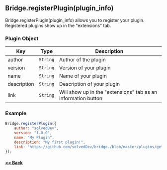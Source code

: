 ## Bridge.registerPlugin(plugin_info)
Bridge.registerPlugin(plugin_info) allows you to register your plugin. Registered plugins show up in the "extensions" tab.

### Plugin Object
| Key | Type | Description
| --- | --- | ---
| author | ```String``` | Author of the plugin
| version | ```String``` | Version of your plugin
| name | ```String``` | Name of your plugin
| description | ```String``` | Description of your plugin
| link | ```String``` | Will show up in the "extensions" tab as an information button


### Example
```javascript
Bridge.registerPlugin({
    author: "solvedDev",
    version: "1.0.0",
    name: "My Plugin",
    description: "My first plugin!",
    link: "https://github.com/solvedDev/bridge./blob/master/plugins/getting-started.md"
});
```

#### [<< Back](https://github.com/solvedDev/bridge./blob/master/plugins/getting-started.md)
